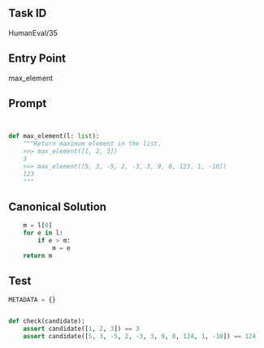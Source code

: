 ## Task ID

HumanEval/35

## Entry Point

max_element

## Prompt

```python


def max_element(l: list):
    """Return maximum element in the list.
    >>> max_element([1, 2, 3])
    3
    >>> max_element([5, 3, -5, 2, -3, 3, 9, 0, 123, 1, -10])
    123
    """

```

## Canonical Solution

```python
    m = l[0]
    for e in l:
        if e > m:
            m = e
    return m

```

## Test

```python
METADATA = {}


def check(candidate):
    assert candidate([1, 2, 3]) == 3
    assert candidate([5, 3, -5, 2, -3, 3, 9, 0, 124, 1, -10]) == 124

```
